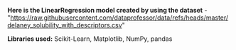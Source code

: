 **Here is the LinearRegression model created by using the dataset** - "https://raw.githubusercontent.com/dataprofessor/data/refs/heads/master/delaney_solubility_with_descriptors.csv"

**Libraries used:**
Scikit-Learn, Matplotlib, NumPy, pandas

